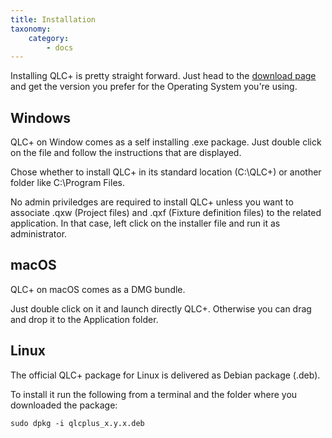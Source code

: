 ```yaml
---
title: Installation
taxonomy:
    category:
        - docs
---
```


Installing QLC+ is pretty straight forward.
Just head to the [download page](https://www.qlcplus.org/download) and get the version you prefer for the Operating System you're using.

## Windows

QLC+ on Window comes as a self installing .exe package. Just double click on the file and follow the instructions that are displayed.

Chose whether to install QLC+ in its standard location (C:\QLC+) or another folder like C:\Program Files.

No admin priviledges are required to install QLC+ unless you want to associate .qxw (Project files) and .qxf (Fixture definition files) to the related application.
In that case, left click on the installer file and run it as administrator.

## macOS

QLC+ on macOS comes as a DMG bundle.

Just double click on it and launch directly QLC+. Otherwise you can drag and drop it to the Application folder.

## Linux

The official QLC+ package for Linux is delivered as Debian package (.deb).

To install it run the following from a terminal and the folder where you downloaded the package:
```
sudo dpkg -i qlcplus_x.y.x.deb
```